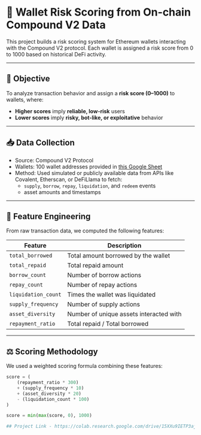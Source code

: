 # 💼 Wallet Risk Scoring from On-chain Compound V2 Data

This project builds a risk scoring system for Ethereum wallets interacting with the Compound V2 protocol. Each wallet is assigned a risk score from 0 to 1000 based on historical DeFi activity.

---

## 📌 Objective

To analyze transaction behavior and assign a **risk score (0–1000)** to wallets, where:
- **Higher scores** imply **reliable, low-risk** users
- **Lower scores** imply **risky, bot-like, or exploitative** behavior

---

## 📥 Data Collection

- Source: Compound V2 Protocol
- Wallets: 100 wallet addresses provided in [this Google Sheet](https://docs.google.com/spreadsheets/d/1ZzaeMgNYnxvriYYpe8PE7uMEblTI0GV5GIVUnsP-sBs/edit?usp=sharing)
- Method: Used simulated or publicly available data from APIs like Covalent, Etherscan, or DeFiLlama to fetch:
  - `supply`, `borrow`, `repay`, `liquidation`, and `redeem` events
  - asset amounts and timestamps

---

## 🧠 Feature Engineering

From raw transaction data, we computed the following features:

| Feature | Description |
|--------|-------------|
| `total_borrowed` | Total amount borrowed by the wallet |
| `total_repaid` | Total repaid amount |
| `borrow_count` | Number of borrow actions |
| `repay_count` | Number of repay actions |
| `liquidation_count` | Times the wallet was liquidated |
| `supply_frequency` | Number of supply actions |
| `asset_diversity` | Number of unique assets interacted with |
| `repayment_ratio` | Total repaid / Total borrowed |

---

## ⚖️ Scoring Methodology

We used a weighted scoring formula combining these features:

```python
score = (
    (repayment_ratio * 300)
    + (supply_frequency * 10)
    + (asset_diversity * 20)
    - (liquidation_count * 100)
)

score = min(max(score, 0), 1000)

## Project Link - https://colab.research.google.com/drive/15XXu9IETP3ajVE-TJJt2GtEZ_gVePyZh?usp=drive_link

